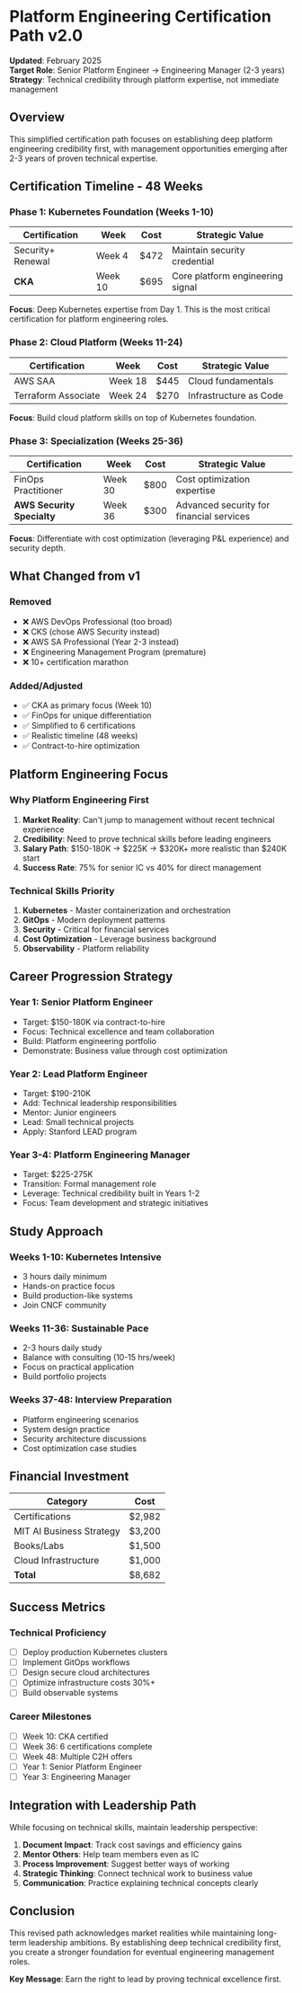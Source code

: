# Platform Engineering Certification Path v2.0

**Updated**: February 2025  
**Target Role**: Senior Platform Engineer → Engineering Manager (2-3 years)  
**Strategy**: Technical credibility through platform expertise, not immediate management

## Overview

This simplified certification path focuses on establishing deep platform engineering credibility first, with management opportunities emerging after 2-3 years of proven technical expertise.

## Certification Timeline - 48 Weeks

### Phase 1: Kubernetes Foundation (Weeks 1-10)
| Certification | Week | Cost | Strategic Value |
|---------------|------|------|-----------------|
| Security+ Renewal | Week 4 | $472 | Maintain security credential |
| **CKA** | Week 10 | $695 | Core platform engineering signal |

**Focus**: Deep Kubernetes expertise from Day 1. This is the most critical certification for platform engineering roles.

### Phase 2: Cloud Platform (Weeks 11-24)
| Certification | Week | Cost | Strategic Value |
|---------------|------|------|-----------------|
| AWS SAA | Week 18 | $445 | Cloud fundamentals |
| Terraform Associate | Week 24 | $270 | Infrastructure as Code |

**Focus**: Build cloud platform skills on top of Kubernetes foundation.

### Phase 3: Specialization (Weeks 25-36)
| Certification | Week | Cost | Strategic Value |
|---------------|------|------|-----------------|
| FinOps Practitioner | Week 30 | $800 | Cost optimization expertise |
| **AWS Security Specialty** | Week 36 | $300 | Advanced security for financial services |

**Focus**: Differentiate with cost optimization (leveraging P&L experience) and security depth.

## What Changed from v1

### Removed
- ❌ AWS DevOps Professional (too broad)
- ❌ CKS (chose AWS Security instead)
- ❌ AWS SA Professional (Year 2-3 instead)
- ❌ Engineering Management Program (premature)
- ❌ 10+ certification marathon

### Added/Adjusted
- ✅ CKA as primary focus (Week 10)
- ✅ FinOps for unique differentiation
- ✅ Simplified to 6 certifications
- ✅ Realistic timeline (48 weeks)
- ✅ Contract-to-hire optimization

## Platform Engineering Focus

### Why Platform Engineering First
1. **Market Reality**: Can't jump to management without recent technical experience
2. **Credibility**: Need to prove technical skills before leading engineers
3. **Salary Path**: $150-180K → $225K → $320K+ more realistic than $240K start
4. **Success Rate**: 75% for senior IC vs 40% for direct management

### Technical Skills Priority
1. **Kubernetes** - Master containerization and orchestration
2. **GitOps** - Modern deployment patterns
3. **Security** - Critical for financial services
4. **Cost Optimization** - Leverage business background
5. **Observability** - Platform reliability

## Career Progression Strategy

### Year 1: Senior Platform Engineer
- Target: $150-180K via contract-to-hire
- Focus: Technical excellence and team collaboration
- Build: Platform engineering portfolio
- Demonstrate: Business value through cost optimization

### Year 2: Lead Platform Engineer
- Target: $190-210K
- Add: Technical leadership responsibilities
- Mentor: Junior engineers
- Lead: Small technical projects
- Apply: Stanford LEAD program

### Year 3-4: Platform Engineering Manager
- Target: $225-275K
- Transition: Formal management role
- Leverage: Technical credibility built in Years 1-2
- Focus: Team development and strategic initiatives

## Study Approach

### Weeks 1-10: Kubernetes Intensive
- 3 hours daily minimum
- Hands-on practice focus
- Build production-like systems
- Join CNCF community

### Weeks 11-36: Sustainable Pace
- 2-3 hours daily study
- Balance with consulting (10-15 hrs/week)
- Focus on practical application
- Build portfolio projects

### Weeks 37-48: Interview Preparation
- Platform engineering scenarios
- System design practice
- Security architecture discussions
- Cost optimization case studies

## Financial Investment

| Category | Cost |
|----------|------|
| Certifications | $2,982 |
| MIT AI Business Strategy | $3,200 |
| Books/Labs | $1,500 |
| Cloud Infrastructure | $1,000 |
| **Total** | $8,682 |

## Success Metrics

### Technical Proficiency
- [ ] Deploy production Kubernetes clusters
- [ ] Implement GitOps workflows
- [ ] Design secure cloud architectures
- [ ] Optimize infrastructure costs 30%+
- [ ] Build observable systems

### Career Milestones
- [ ] Week 10: CKA certified
- [ ] Week 36: 6 certifications complete
- [ ] Week 48: Multiple C2H offers
- [ ] Year 1: Senior Platform Engineer
- [ ] Year 3: Engineering Manager

## Integration with Leadership Path

While focusing on technical skills, maintain leadership perspective:

1. **Document Impact**: Track cost savings and efficiency gains
2. **Mentor Others**: Help team members even as IC
3. **Process Improvement**: Suggest better ways of working
4. **Strategic Thinking**: Connect technical work to business value
5. **Communication**: Practice explaining technical concepts clearly

## Conclusion

This revised path acknowledges market realities while maintaining long-term leadership ambitions. By establishing deep technical credibility first, you create a stronger foundation for eventual engineering management roles.

**Key Message**: Earn the right to lead by proving technical excellence first.